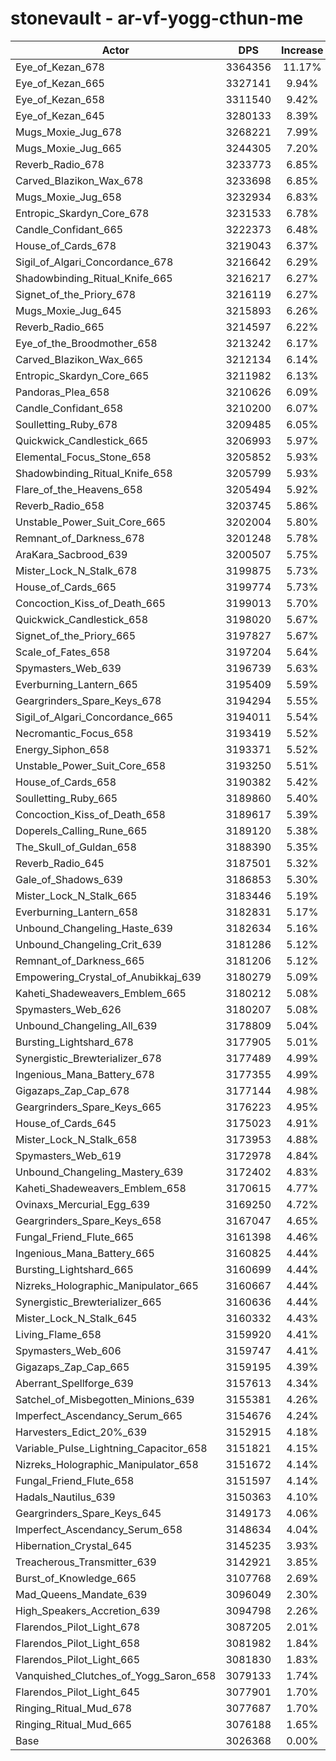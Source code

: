 # stonevault - ar-vf-yogg-cthun-me
| Actor | DPS | Increase |
|---|:---:|:---:|
|Eye_of_Kezan_678|3364356|11.17%|
|Eye_of_Kezan_665|3327141|9.94%|
|Eye_of_Kezan_658|3311540|9.42%|
|Eye_of_Kezan_645|3280133|8.39%|
|Mugs_Moxie_Jug_678|3268221|7.99%|
|Mugs_Moxie_Jug_665|3244305|7.20%|
|Reverb_Radio_678|3233773|6.85%|
|Carved_Blazikon_Wax_678|3233698|6.85%|
|Mugs_Moxie_Jug_658|3232934|6.83%|
|Entropic_Skardyn_Core_678|3231533|6.78%|
|Candle_Confidant_665|3222373|6.48%|
|House_of_Cards_678|3219043|6.37%|
|Sigil_of_Algari_Concordance_678|3216642|6.29%|
|Shadowbinding_Ritual_Knife_665|3216217|6.27%|
|Signet_of_the_Priory_678|3216119|6.27%|
|Mugs_Moxie_Jug_645|3215893|6.26%|
|Reverb_Radio_665|3214597|6.22%|
|Eye_of_the_Broodmother_658|3213242|6.17%|
|Carved_Blazikon_Wax_665|3212134|6.14%|
|Entropic_Skardyn_Core_665|3211982|6.13%|
|Pandoras_Plea_658|3210626|6.09%|
|Candle_Confidant_658|3210200|6.07%|
|Soulletting_Ruby_678|3209485|6.05%|
|Quickwick_Candlestick_665|3206993|5.97%|
|Elemental_Focus_Stone_658|3205852|5.93%|
|Shadowbinding_Ritual_Knife_658|3205799|5.93%|
|Flare_of_the_Heavens_658|3205494|5.92%|
|Reverb_Radio_658|3203745|5.86%|
|Unstable_Power_Suit_Core_665|3202004|5.80%|
|Remnant_of_Darkness_678|3201248|5.78%|
|AraKara_Sacbrood_639|3200507|5.75%|
|Mister_Lock_N_Stalk_678|3199875|5.73%|
|House_of_Cards_665|3199774|5.73%|
|Concoction_Kiss_of_Death_665|3199013|5.70%|
|Quickwick_Candlestick_658|3198020|5.67%|
|Signet_of_the_Priory_665|3197827|5.67%|
|Scale_of_Fates_658|3197204|5.64%|
|Spymasters_Web_639|3196739|5.63%|
|Everburning_Lantern_665|3195409|5.59%|
|Geargrinders_Spare_Keys_678|3194294|5.55%|
|Sigil_of_Algari_Concordance_665|3194011|5.54%|
|Necromantic_Focus_658|3193419|5.52%|
|Energy_Siphon_658|3193371|5.52%|
|Unstable_Power_Suit_Core_658|3193250|5.51%|
|House_of_Cards_658|3190382|5.42%|
|Soulletting_Ruby_665|3189860|5.40%|
|Concoction_Kiss_of_Death_658|3189617|5.39%|
|Doperels_Calling_Rune_665|3189120|5.38%|
|The_Skull_of_Guldan_658|3188390|5.35%|
|Reverb_Radio_645|3187501|5.32%|
|Gale_of_Shadows_639|3186853|5.30%|
|Mister_Lock_N_Stalk_665|3183446|5.19%|
|Everburning_Lantern_658|3182831|5.17%|
|Unbound_Changeling_Haste_639|3182634|5.16%|
|Unbound_Changeling_Crit_639|3181286|5.12%|
|Remnant_of_Darkness_665|3181206|5.12%|
|Empowering_Crystal_of_Anubikkaj_639|3180279|5.09%|
|Kaheti_Shadeweavers_Emblem_665|3180212|5.08%|
|Spymasters_Web_626|3180207|5.08%|
|Unbound_Changeling_All_639|3178809|5.04%|
|Bursting_Lightshard_678|3177905|5.01%|
|Synergistic_Brewterializer_678|3177489|4.99%|
|Ingenious_Mana_Battery_678|3177355|4.99%|
|Gigazaps_Zap_Cap_678|3177144|4.98%|
|Geargrinders_Spare_Keys_665|3176223|4.95%|
|House_of_Cards_645|3175023|4.91%|
|Mister_Lock_N_Stalk_658|3173953|4.88%|
|Spymasters_Web_619|3172978|4.84%|
|Unbound_Changeling_Mastery_639|3172402|4.83%|
|Kaheti_Shadeweavers_Emblem_658|3170615|4.77%|
|Ovinaxs_Mercurial_Egg_639|3169250|4.72%|
|Geargrinders_Spare_Keys_658|3167047|4.65%|
|Fungal_Friend_Flute_665|3161398|4.46%|
|Ingenious_Mana_Battery_665|3160825|4.44%|
|Bursting_Lightshard_665|3160699|4.44%|
|Nizreks_Holographic_Manipulator_665|3160667|4.44%|
|Synergistic_Brewterializer_665|3160636|4.44%|
|Mister_Lock_N_Stalk_645|3160332|4.43%|
|Living_Flame_658|3159920|4.41%|
|Spymasters_Web_606|3159747|4.41%|
|Gigazaps_Zap_Cap_665|3159195|4.39%|
|Aberrant_Spellforge_639|3157613|4.34%|
|Satchel_of_Misbegotten_Minions_639|3155381|4.26%|
|Imperfect_Ascendancy_Serum_665|3154676|4.24%|
|Harvesters_Edict_20%_639|3152915|4.18%|
|Variable_Pulse_Lightning_Capacitor_658|3151821|4.15%|
|Nizreks_Holographic_Manipulator_658|3151672|4.14%|
|Fungal_Friend_Flute_658|3151597|4.14%|
|Hadals_Nautilus_639|3150363|4.10%|
|Geargrinders_Spare_Keys_645|3149173|4.06%|
|Imperfect_Ascendancy_Serum_658|3148634|4.04%|
|Hibernation_Crystal_645|3145235|3.93%|
|Treacherous_Transmitter_639|3142921|3.85%|
|Burst_of_Knowledge_665|3107768|2.69%|
|Mad_Queens_Mandate_639|3096049|2.30%|
|High_Speakers_Accretion_639|3094798|2.26%|
|Flarendos_Pilot_Light_678|3087205|2.01%|
|Flarendos_Pilot_Light_658|3081982|1.84%|
|Flarendos_Pilot_Light_665|3081830|1.83%|
|Vanquished_Clutches_of_Yogg_Saron_658|3079133|1.74%|
|Flarendos_Pilot_Light_645|3077901|1.70%|
|Ringing_Ritual_Mud_678|3077687|1.70%|
|Ringing_Ritual_Mud_665|3076188|1.65%|
|Base|3026368|0.00%|
